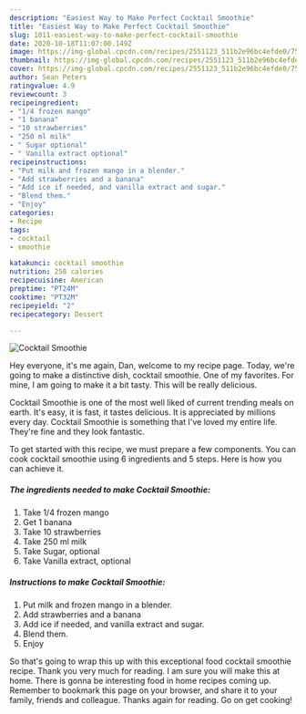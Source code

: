 ```yaml
---
description: "Easiest Way to Make Perfect Cocktail Smoothie"
title: "Easiest Way to Make Perfect Cocktail Smoothie"
slug: 1011-easiest-way-to-make-perfect-cocktail-smoothie
date: 2020-10-18T11:07:00.149Z
image: https://img-global.cpcdn.com/recipes/2551123_511b2e96bc4efde0/751x532cq70/cocktail-smoothie-recipe-main-photo.jpg
thumbnail: https://img-global.cpcdn.com/recipes/2551123_511b2e96bc4efde0/751x532cq70/cocktail-smoothie-recipe-main-photo.jpg
cover: https://img-global.cpcdn.com/recipes/2551123_511b2e96bc4efde0/751x532cq70/cocktail-smoothie-recipe-main-photo.jpg
author: Sean Peters
ratingvalue: 4.9
reviewcount: 3
recipeingredient:
- "1/4 frozen mango"
- "1 banana"
- "10 strawberries"
- "250 ml milk"
- " Sugar optional"
- " Vanilla extract optional"
recipeinstructions:
- "Put milk and frozen mango in a blender."
- "Add strawberries and a banana"
- "Add ice if needed, and vanilla extract and sugar."
- "Blend them."
- "Enjoy"
categories:
- Recipe
tags:
- cocktail
- smoothie

katakunci: cocktail smoothie 
nutrition: 258 calories
recipecuisine: American
preptime: "PT24M"
cooktime: "PT32M"
recipeyield: "2"
recipecategory: Dessert

---
```



![Cocktail Smoothie](https://img-global.cpcdn.com/recipes/2551123_511b2e96bc4efde0/751x532cq70/cocktail-smoothie-recipe-main-photo.jpg)

Hey everyone, it's me again, Dan, welcome to my recipe page. Today, we're going to make a distinctive dish, cocktail smoothie. One of my favorites. For mine, I am going to make it a bit tasty. This will be really delicious.

Cocktail Smoothie is one of the most well liked of current trending meals on earth. It's easy, it is fast, it tastes delicious. It is appreciated by millions every day. Cocktail Smoothie is something that I've loved my entire life. They're fine and they look fantastic.




To get started with this recipe, we must prepare a few components. You can cook cocktail smoothie using 6 ingredients and 5 steps. Here is how you can achieve it.

<!--inarticleads1-->

##### The ingredients needed to make Cocktail Smoothie:

1. Take 1/4 frozen mango
1. Get 1 banana
1. Take 10 strawberries
1. Take 250 ml milk
1. Take  Sugar, optional
1. Take  Vanilla extract, optional




<!--inarticleads2-->

##### Instructions to make Cocktail Smoothie:

1. Put milk and frozen mango in a blender.
1. Add strawberries and a banana
1. Add ice if needed, and vanilla extract and sugar.
1. Blend them.
1. Enjoy




So that's going to wrap this up with this exceptional food cocktail smoothie recipe. Thank you very much for reading. I am sure you will make this at home. There is gonna be interesting food in home recipes coming up. Remember to bookmark this page on your browser, and share it to your family, friends and colleague. Thanks again for reading. Go on get cooking!
